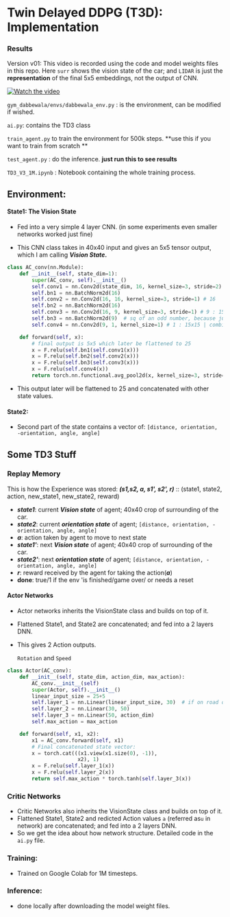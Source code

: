 # Twin Delayed DDPG (T3D): Implementation



### Results 
Version v01:
This video is recorded using the code and model weights files in this repo.
Here `surr` shows the vision state of the car; and `LIDAR` is just the **representation** of the final 5x5 embeddings, not the output of CNN.

[![Watch the video](https://img.youtube.com/vi/f_-1LgeG8FM/hqdefault.jpg)](https://www.youtube.com/watch?v=f_-1LgeG8FM)


`gym_dabbewala/envs/dabbewala_env.py` : is the environment, can be modified if wished.

`ai.py`: contains the TD3 class

`train_agent.py` to train the environment for 500k steps. **use this if you want to train from scratch **

`test_agent.py` : do the inference. **just run this to see results**

`TD3_V3_1M.ipynb` : Notebook containing the whole training process.

## Environment:

#### State1: The Vision State

- Fed into a very simple 4 layer CNN. (in some experiments even smaller networks worked just fine)

- This CNN class takes in 40x40 input and gives an 5x5 tensor output, which I am calling ***Vision State.***

```python
class AC_conv(nn.Module):
    def __init__(self, state_dim=1):
        super(AC_conv, self).__init__()
        self.conv1 = nn.Conv2d(state_dim, 16, kernel_size=3, stride=2) # 16 
        self.bn1 = nn.BatchNorm2d(16)
        self.conv2 = nn.Conv2d(16, 16, kernel_size=3, stride=1) # 16
        self.bn2 = nn.BatchNorm2d(16)
        self.conv3 = nn.Conv2d(16, 9, kernel_size=3, stride=1) # 9 : 15x15
        self.bn3 = nn.BatchNorm2d(9)  # sq of an odd number, because just!
        self.conv4 = nn.Conv2d(9, 1, kernel_size=1) # 1 : 15x15 | combining 9ch to 1

    def forward(self, x):
        # final output is 5x5 which later be flattened to 25
        x = F.relu(self.bn1(self.conv1(x)))
        x = F.relu(self.bn2(self.conv2(x)))
        x = F.relu(self.bn3(self.conv3(x)))
        x = F.relu(self.conv4(x))
        return torch.nn.functional.avg_pool2d(x, kernel_size=3, stride=3) # 5x5 
```

* This output later will be flattened to 25 and concatenated with other state values.

#### State2:

- Second part of the state contains a vector of:
  `[distance, orientation, -orientation, angle, angle]`



## Some TD3 Stuff

### Replay Memory
This is how the Experience was stored:
***(s1,s2, a, s1', s2', r)*** :: (state1, state2, action, new_state1, new_state2, reward)

- ***state1***: current ***Vision state*** of agent; 40x40 crop of surrounding of the car.
- ***state2***: current ***orientation state*** of agent; `[distance, orientation, -orientation, angle, angle]`
- ***a***: action taken by agent to move to next state
- ***state1'***: next ***Vision state*** of agent; 40x40 crop of surrounding of the car.
- ***state2'***: next ***orientation state*** of agent; `[distance, orientation, -orientation, angle, angle]`
- ***r***: reward received by the agent for taking the action(***a***)
- **done**: true/1 if the env 'is finished/game over/ or needs a reset



#### Actor Networks

* Actor networks inherits the VisionState class and builds on top of it.

* Flattened State1, and State2 are concatenated; and fed into a 2 layers DNN.

* This gives 2 Action outputs.

  `Rotation` and `Speed`

```python
class Actor(AC_conv):
    def __init__(self, state_dim, action_dim, max_action):
        AC_conv.__init__(self)
        super(Actor, self).__init__()
        linear_input_size = 25+5
        self.layer_1 = nn.Linear(linear_input_size, 30)  # if on road or sand
        self.layer_2 = nn.Linear(30, 50)
        self.layer_3 = nn.Linear(50, action_dim)
        self.max_action = max_action

    def forward(self, x1, x2):
        x1 = AC_conv.forward(self, x1)
        # Final concatenated state vector:
        x = torch.cat(((x1.view(x1.size(0), -1)),
                       x2), 1) 
        x = F.relu(self.layer_1(x))
        x = F.relu(self.layer_2(x))
        return self.max_action * torch.tanh(self.layer_3(x))
```

### Critic Networks

- Critic Networks also inherits the VisionState class and builds on top of it.
- Flattened State1,  State2 and redicted Action values `a` (referred as`u` in network) are concatenated; and fed into a 2 layers DNN.
- So we get the idea about how network structure. Detailed code in the `ai.py` file.

### Training:

* Trained on Google Colab for 1M timesteps.

### Inference:

* done locally after downloading the model weight files.
